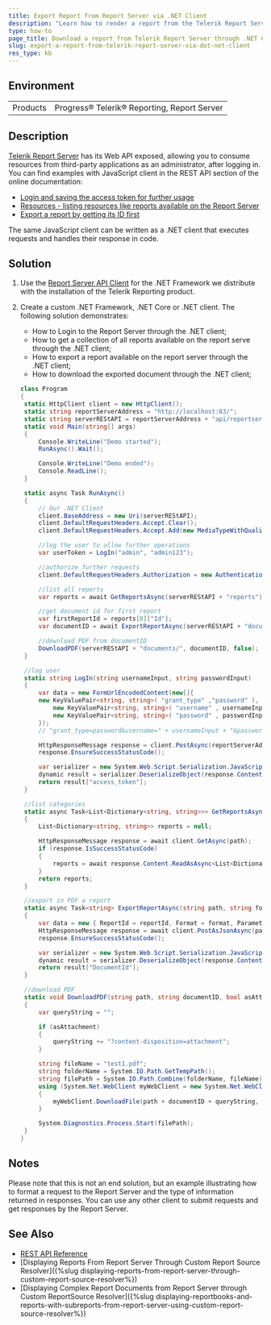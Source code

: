 ```yaml
---
title: Export Report from Report Server via .NET Client
description: "Learn how to render a report from the Telerik Report Server via .NET Client using only the Web API exposed by the Report Server."
type: how-to
page_title: Download a report from Telerik Report Server through .NET Client
slug: export-a-report-from-telerik-report-server-via-dot-net-client
res_type: kb
---
```


## Environment

<table>
	<tbody>
		<tr>
			<td>Products</td>
			<td>Progress® Telerik® Reporting, Report Server</td>
		</tr>
	</tbody>
</table>

## Description

[Telerik Report Server](https://www.telerik.com/report-server) has its Web API exposed, allowing you to consume resources from third-party applications as an administrator, after logging in. You can find examples with JavaScript client in the REST API section of the online documentation:

- [Login and saving the access token for further usage](https://docs.telerik.com/report-server/implementer-guide/apis/rest-api/examples/javascript/login)
- [Resources - listing resources like reports available on the Report Server](https://docs.telerik.com/report-server/implementer-guide/apis/rest-api/examples/javascript/get-resources)
- [Export a report by getting its ID first](https://docs.telerik.com/report-server/implementer-guide/apis/rest-api/examples/javascript/export)

The same JavaScript client can be written as a .NET client that executes requests and handles their response in code.

## Solution

1. Use the [Report Server API Client](https://docs.telerik.com/report-server/implementer-guide/apis/rest-api/report-server-api-client) for the .NET Framework we distribute with the installation of the Telerik Reporting product.
1. Create a custom .NET Framework, .NET Core or .NET client. The following solution demonstrates:

   - How to Login to the Report Server through the .NET client;
   - How to get a collection of all reports available on the report serve through the .NET client;
   - How to export a report available on the report server through the .NET client;
   - How to download the exported document through the .NET client;

   ```C#
   class Program
   {
   	static HttpClient client = new HttpClient();
   	static string reportServerAddress = "http://localhost:83/";
   	static string serverREStAPI = reportServerAddress + "api/reportserver/";
   	static void Main(string[] args)
   	{
   		Console.WriteLine("Demo started");
   		RunAsync().Wait();

   		Console.WriteLine("Demo ended");
   		Console.ReadLine();
   	}

   	static async Task RunAsync()
   	{
   		// Our .NET Client
   		client.BaseAddress = new Uri(serverREStAPI);
   		client.DefaultRequestHeaders.Accept.Clear();
   		client.DefaultRequestHeaders.Accept.Add(new MediaTypeWithQualityHeaderValue("application/json"));

   		//log the user to allow further operations
   		var userToken = LogIn("admin", "admin123");

   		//authorize further requests
   		client.DefaultRequestHeaders.Authorization = new AuthenticationHeaderValue("Bearer", userToken);

   		//list all reports
   		var reports = await GetReportsAsync(serverREStAPI + "reports");

   		//get document id for first report
   		var firstReportId = reports[0]["Id"];
   		var documentID = await ExportReportAsync(serverREStAPI + "documents", "PDF", firstReportId, "");

   		//download PDF from documentID
   		DownloadPDF(serverREStAPI + "documents/", documentID, false);
   	}

   	//log user
   	static string LogIn(string usernameInput, string passwordInput)
   	{
   		var data = new FormUrlEncodedContent(new[]{
   		new KeyValuePair<string, string>( "grant_type" ,"password" ),
   			new KeyValuePair<string, string>( "username" , usernameInput ),
   			new KeyValuePair<string, string>( "password" , passwordInput )
   		});
   		// "grant_type=password&username=" + usernameInput + "&password=" + passwordInput;

   		HttpResponseMessage response = client.PostAsync(reportServerAddress + "Token", data).Result;
   		response.EnsureSuccessStatusCode();

   		var serializer = new System.Web.Script.Serialization.JavaScriptSerializer();
   		dynamic result = serializer.DeserializeObject(response.Content.ReadAsStringAsync().Result);
   		return result["access_token"];
   	}

   	//list categories
   	static async Task<List<Dictionary<string, string>>> GetReportsAsync(string path)
   	{
   		List<Dictionary<string, string>> reports = null;

   		HttpResponseMessage response = await client.GetAsync(path);
   		if (response.IsSuccessStatusCode)
   		{
   			reports = await response.Content.ReadAsAsync<List<Dictionary<string, string>>>();
   		}
   		return reports;
   	}

   	//export in PDF a report
   	static async Task<string> ExportReportAsync(string path, string format, string reportId, string parameterValuesJSONSerieliazed)
   	{
   		var data = new { ReportId = reportId, Format = format, ParameterValues = parameterValuesJSONSerieliazed };
   		HttpResponseMessage response = await client.PostAsJsonAsync(path, data);
   		response.EnsureSuccessStatusCode();

   		var serializer = new System.Web.Script.Serialization.JavaScriptSerializer();
   		dynamic result = serializer.DeserializeObject(response.Content.ReadAsStringAsync().Result);
   		return result["DocumentId"];
   	}

   	//download PDF
   	static void DownloadPDF(string path, string documentID, bool asAttachment)
   	{
   		var queryString = "";

   		if (asAttachment)
   		{
   			queryString += "?content-disposition=attachment";
   		}

   		string fileName = "test1.pdf";
   		string folderName = System.IO.Path.GetTempPath();
   		string filePath = System.IO.Path.Combine(folderName, fileName);
   		using (System.Net.WebClient myWebClient = new System.Net.WebClient())
   		{
   			myWebClient.DownloadFile(path + documentID + queryString, filePath);
   		}

   		System.Diagnostics.Process.Start(filePath);
   	}
   }
   ```

## Notes

Please note that this is not an end solution, but an example illustrating how to format a request to the Report Server and the type of information returned in responses. You can use any other client to submit requests and get responses by the Report Server.

## See Also

- [REST API Reference](https://docs.telerik.com/report-server/implementer-guide/apis/rest-api/api-reference)
- [Displaying Reports From Report Server Through Custom Report Source Resolver]({%slug displaying-reports-from-report-server-through-custom-report-source-resolver%})
- [Displaying Complex Report Documents from Report Server through Custom ReportSource Resolver]({%slug displaying-reportbooks-and-reports-with-subreports-from-report-server-using-custom-report-source-resolver%})
